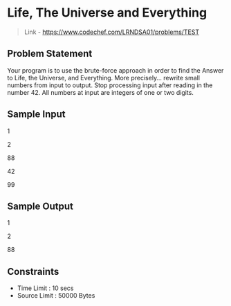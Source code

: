 # Life, The Universe and Everything
> Link - https://www.codechef.com/LRNDSA01/problems/TEST


## Problem Statement
Your program is to use the brute-force approach in order to find the Answer to Life, the Universe, and Everything. More precisely… rewrite small numbers from input to output. Stop processing input after reading in the number 42. All numbers at input are integers of one or two digits.

## Sample Input

1

2

88

42

99

## Sample Output

1

2

88

## Constraints

* Time Limit : 10 secs
* Source Limit : 50000 Bytes
